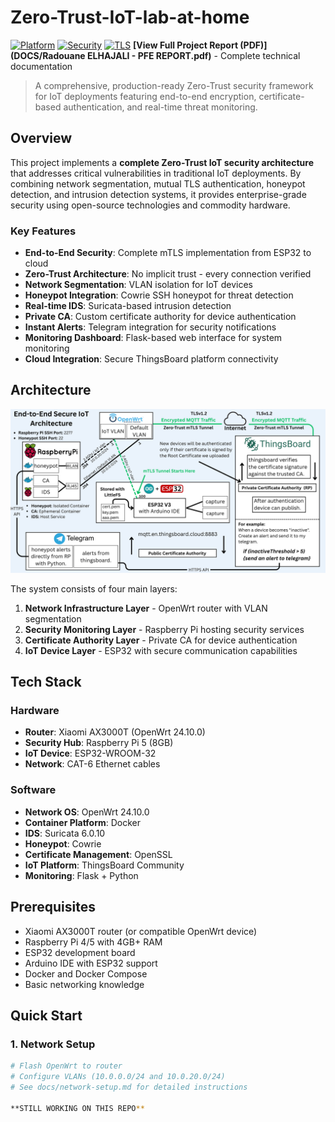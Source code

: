 # Zero-Trust-IoT-lab-at-home

[![Platform](https://img.shields.io/badge/Platform-ESP32%20%7C%20RPi%20%7C%20OpenWrt-blue)](https://github.com/RadouaneElhajali/Zero-Trust-IoT-lab-at-home)
[![Security](https://img.shields.io/badge/Security-Zero--Trust-green)](https://github.com/yourusername/zero-trust-iot-security)
[![TLS](https://img.shields.io/badge/TLS-1.2-orange)](https://github.com/yourusername/zero-trust-iot-security)
**[View Full Project Report (PDF)](DOCS/Radouane ELHAJALI - PFE REPORT.pdf)** - Complete technical documentation

> A comprehensive, production-ready Zero-Trust security framework for IoT deployments featuring end-to-end encryption, certificate-based authentication, and real-time threat monitoring.

## Overview

This project implements a **complete Zero-Trust IoT security architecture** that addresses critical vulnerabilities in traditional IoT deployments. By combining network segmentation, mutual TLS authentication, honeypot detection, and intrusion detection systems, it provides enterprise-grade security using open-source technologies and commodity hardware.

### Key Features

- **End-to-End Security**: Complete mTLS implementation from ESP32 to cloud
- **Zero-Trust Architecture**: No implicit trust - every connection verified
- **Network Segmentation**: VLAN isolation for IoT devices
- **Honeypot Integration**: Cowrie SSH honeypot for threat detection
- **Real-time IDS**: Suricata-based intrusion detection
- **Private CA**: Custom certificate authority for device authentication
- **Instant Alerts**: Telegram integration for security notifications
- **Monitoring Dashboard**: Flask-based web interface for system monitoring
- **Cloud Integration**: Secure ThingsBoard platform connectivity

## Architecture

![Architecture Diagram](!Diagrams/4.png)

The system consists of four main layers:

1. **Network Infrastructure Layer** - OpenWrt router with VLAN segmentation
2. **Security Monitoring Layer** - Raspberry Pi hosting security services
3. **Certificate Authority Layer** - Private CA for device authentication
4. **IoT Device Layer** - ESP32 with secure communication capabilities

## Tech Stack

### Hardware
- **Router**: Xiaomi AX3000T (OpenWrt 24.10.0)
- **Security Hub**: Raspberry Pi 5 (8GB)
- **IoT Device**: ESP32-WROOM-32
- **Network**: CAT-6 Ethernet cables

### Software
- **Network OS**: OpenWrt 24.10.0
- **Container Platform**: Docker
- **IDS**: Suricata 6.0.10
- **Honeypot**: Cowrie
- **Certificate Management**: OpenSSL
- **IoT Platform**: ThingsBoard Community
- **Monitoring**: Flask + Python

## Prerequisites

- Xiaomi AX3000T router (or compatible OpenWrt device)
- Raspberry Pi 4/5 with 4GB+ RAM
- ESP32 development board
- Arduino IDE with ESP32 support
- Docker and Docker Compose
- Basic networking knowledge

## Quick Start

### 1. Network Setup
```bash
# Flash OpenWrt to router
# Configure VLANs (10.0.0.0/24 and 10.0.20.0/24)
# See docs/network-setup.md for detailed instructions

**STILL WORKING ON THIS REPO**
